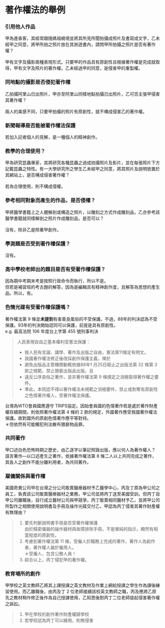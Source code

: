 # 著作權法的舉例

### 引用他人作品

甲為進香客，其經常跟隨媽祖繞境並將其所見所聞拍攝成照片及書寫成文字，乙未經甲之同意，將甲所拍之照片放在其旅遊書內，請問甲所拍攝之照片是否有著作權？\
\
甲有文字及攝影兩種表現形式。只要甲的作品具有原創性且根據著作權是完成就取得，甲有文字及照片的著作權。乙未經過甲的同意，是侵害甲的重製權。

### 同地點的攝影是否侵犯著作權

乙拍攝阿里山日出照片，甲亦至阿里山同樣地點拍攝日出照片，乙可否主張甲侵害其著作權？\
\
兩人的美感不同，只要甲拍攝的照片有原創性，就不構成侵害乙的著作權。

### 新聞報導是否能被著作權法保護

若加入記者個人的見解，是一種個人的精神創作。

### 教學的合理使用？

甲為研究昆蟲專家，其將研究各種昆蟲之過成拍攝照片及影片，並在每張照片下方記載昆蟲之特性。有一大學研究所之學生乙未經甲之同意，將其照片及說明放置於其網站上，是否構成侵害著作權？\
\
若為合理使用，則不構成侵權。

### 參考相同對象而產生的作品，是否侵權？

甲將醫學書籍上之人體解剖或構造之照片，以雕刻之方式作成雕刻品，乙亦參考該醫學書籍就同樣解剖之照片作成雕刻品，是否可以？\
\
沒有，除非乙是照著甲創作。

### 學測題是否受到著作權保護？

沒有。

### 高中學校老師出的題目是否有受著作權保護？

因為期中考期末考是按照行政命令而執行，所以不是。\
但若是補習班的考古題的解答，因為是編輯具有精神創作度，且解答為思想的產生品。所以，有。

### 色情光碟有受著作權保護嗎？

著作權法第 9 條並**未提到**有害善良風俗的不受保護。不過，88年的判決認為不受保護。93年的判決開始認同可以保護，前提是具有原創性。\
e.g. 最高法院 106 年度台上字第 455 號刑事判決

> 人民表現自由之基本權利受憲法保護：&#x20;
>
> * 按人民有言論、講學、著作及出版之自由，憲法第11條定有明文。
> * 我國著作權法修正後改採創作保護主義，俾於
> * 避免出版品主管機關動輒依據88年1 月25日廢止之出版法第 32 條第 3 款之規範，禁止猥褻出版品出版。且
> * 違反公序良俗之著作，並非著作權法第 9 條規定之消極取得著作權之要件。
> * 準此，本院認不得以著作權法未規範之消極要件，禁止或剝奪有原創性之色情著作權人，受著作權法保護。

台灣為WTO會員國應遵守 TRIPS協定。因始會員國的色情著作若是處於著作財產權存續期間，則依照著作權法第 4 條的 2 款的規定，外國著作應受我國著作權法保護。故對國外的原創色情著作應平等對待。\
＊但依然有可能觸犯刑法散布猥褻物品罪。

### 共同著作

甲口述白色恐怖時期之歷史，由乙逐字以筆記照錄出版，應以何人為著作權人？\
語言著作—以口述產生之著作，依據著作權法第 8 條二人以上共同完成之著作，其各人之創作不能分離利用者，為共同著作。

### 雇傭關係與著作權

美國奇異公司甲在台灣之分公司販賣醫療器材予乙醫學中心，丙及丁原為甲公司之員工，負責該公司販賣醫療器材之業務，甲公司並將丙丁送至美國受訓。但丙丁自甲公司離職後，自行成立醫材公司與甲競爭，丙丁販賣相同醫材予乙，並將甲公司所製作之相關使用說明書及手冊及操作光碟交付乙，甲認為丙丁侵害其著作財產權有無理由？

> 1. 要先判斷說明書手冊是否受著作權保護\
>    由於精密儀器的操作器材與故障排除手冊，不是單純的指示，顯然有相當程度的原創性。
> 2. 考慮到著作權法第 11 條，受僱人於職務上完成的著作，著作人為創作者，著作權人屬於僱用人。\
>    ＊受僱人，包含公務人員！
> 3. 綜合以上，丙丁侵犯甲的著作權。

### 教育場所的創作

甲學校之英文教師乙將其上課授課之英文教材及作業上網給授課之學生作為課後練習使用。而乙離職後，由丙及丁 2 位老師接續該校英文教師之職，丙及應將乙原先之教材稍作修正後作為自己授課使用，乙知悉後對丙丁二位老師提起侵害著作權之訴訟。

> 1. 甲在學校的創作著作財產權歸學校
> 2. 若學校認為丙丁可以續用，則無侵害

